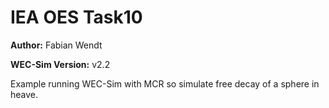 # IEA OES Task10

**Author:**          Fabian Wendt

**WEC-Sim Version:** v2.2

Example running WEC-Sim with MCR so simulate free decay of a sphere in heave.  

